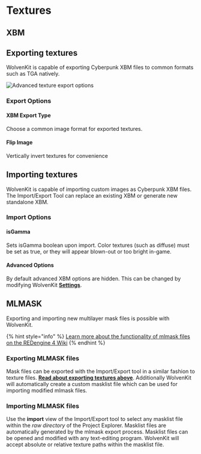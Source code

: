 # Textures

## XBM

## Exporting textures

WolvenKit is capable of exporting Cyberpunk XBM files to common formats such as TGA natively.

![Advanced texture export options](../../../.gitbook/assets/ImportExportTool\_textures\_advanced.png)

### Export Options

#### XBM Export Type

Choose a common image format for exported textures.

#### Flip Image

Vertically invert textures for convenience

## Importing textures

WolvenKit is capable of importing custom images as Cyberpunk XBM files. The Import/Export Tool can replace an existing XBM or generate new standalone XBM.&#x20;

### Import Options

#### isGamma

Sets isGamma boolean upon import. Color textures (such as diffuse) must be set as true, or they will appear blown-out or too bright in-game.

#### Advanced Options

By default advanced XBM options are hidden. This can be changed by modifying WolvenKit [**Settings**](../../settings.md).

## MLMASK

Exporting and importing new multilayer mask files is possible with WolvenKit.

{% hint style="info" %}
[Learn more about the functionality of mlmask files on the REDengine 4 Wiki](https://wiki.redmodding.org/redengine4-research/assets/shaders/multilayer.mt/mlmask)
{% endhint %}

### Exporting MLMASK files

Mask files can be exported with the Import/Export tool in a similar fashion to texture files. [**Read about exporting textures above**](textures.md#exporting-textures). Additionally WolvenKit will automatically create a custom masklist  file which can be used for importing modified mlmask files.

### Importing MLMASK files

Use the **import** view of the Import/Export tool to select any masklist file within the _raw directory_ of the Project Explorer. Masklist files are automatically generated by the mlmask export process. Masklist files can be opened and modified with any text-editing program. WolvenKit will accept absolute or relative texture paths within the masklist file.
